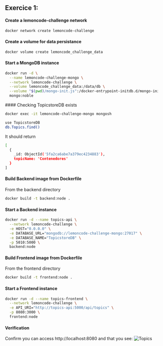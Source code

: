 ## Exercice 1:

#### Create a lemoncode-challenge network
```bash
docker network create lemoncode-challenge
```

#### Create a volume for data persistance 
```bash
docker volume create lemoncode_challenge_data
```

#### Start a MongoDB instance
```bash
docker run -d \
  --name lemoncode-challenge-mongo \
  --network lemoncode-challenge \
  --volume lemoncode_challenge_data:/data/db \
  --volume "$(pwd)/mongo-init.js":/docker-entrypoint-initdb.d/mongo-init.js \
  mongo:noble
```

#### Checking TopicstoreDB exists
```bash
docker exec -it lemoncode-challenge-mongo mongosh

use TopicstoreDB
db.Topics.find()
```

It should return 
```bash
[
  {
    _id: ObjectId('5fa2ca6abe7a379ec4234883'),
    topicName: 'Contenedores'
  }
]
```

#### Build Backend image from Dockerfile
From the backend directory
```bash
docker build -t backend:node .
```

#### Start a Backend instance
```bash
docker run -d --name topics-api \
  --network lemoncode-challenge \
  -e HOST="0.0.0.0" \
  -e DATABASE_URL="mongodb://lemoncode-challenge-mongo:27017" \
  -e DATABASE_NAME="TopicstoreDB" \
  -p 5010:5000 \
  backend:node
```

#### Build Frontend image from Dockerfile
From the frontend directory
```bash
docker build -t frontend:node .
```

#### Start a Frontend instance
```bash
docker run -d --name topics-frontend \
  --network lemoncode-challenge \
  -e API_URI="http://topics-api:5000/api/topics" \
  -p 8080:3000 \
  frontend:node
```

#### Verification
Confirm you can access http://localhost:8080 and that you see:
![Topics](../images/topics.png)
